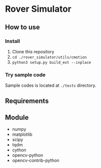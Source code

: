 # Rover Simulator

## How to use

### Install

1. Clone this repository
2. `cd ./rover_simulator/utils/cmotion`
3. `python3 setup.py build_ext --inplace`

### Try sample code

Sample codes is located at `./tests` directory.

## Requirements

## Module

- numpy
- matplotlib
- scipy
- tqdm
- cython
- opencv-python
- opencv-contrib-python

